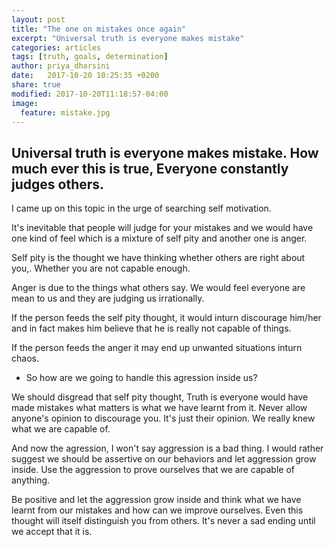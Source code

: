 ```yaml
---
layout: post
title: "The one on mistakes once again"
excerpt: "Universal truth is everyone makes mistake"
categories: articles
tags: [truth, goals, determination]
author: priya_dharsini
date:   2017-10-20 10:25:35 +0200
share: true
modified: 2017-10-20T11:18:57-04:00
image:
  feature: mistake.jpg
---
```



## Universal truth is everyone makes mistake. How much ever this is true, Everyone constantly judges others.

I came up on this topic in the urge of searching self motivation.

It's inevitable that people will judge for your mistakes and we would have one kind of feel which is a mixture of self pity and another one is anger.

Self pity is the thought we have thinking whether others are right about you,. Whether you are not capable enough.

Anger is due to the things what others say. We would feel everyone are mean to us and they are judging us irrationally.

If the person feeds the self pity thought, it would inturn discourage him/her and in fact makes him believe that he is really not capable of things.

If the person feeds the anger it may end up unwanted situations inturn chaos.

* So how are we going to handle this agression inside us?

We should disgread that self pity thought, Truth is everyone would have made mistakes what matters is what we have learnt from it. Never allow anyone's opinion to discourage you. It's just their opinion. We really knew what we are capable of.

And now the agression, I won't say aggression is a bad thing. I would rather suggest we should be assertive on our behaviors and let aggression grow inside. Use the aggression to prove ourselves that we are capable of anything.

Be positive and let the aggression grow inside and think what we have learnt from our mistakes and how can we improve ourselves. Even this thought will itself distinguish you from others. It's never a sad ending until we accept that it is.